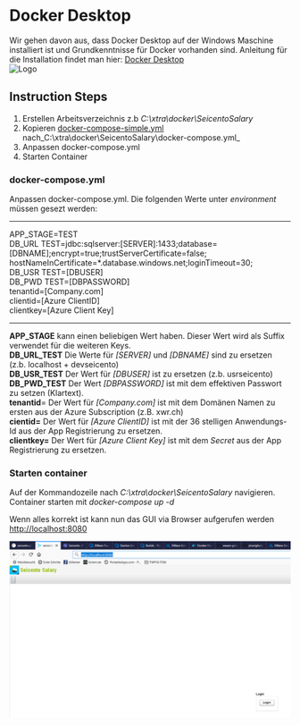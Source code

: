# Docker Desktop
Wir gehen davon aus, dass Docker Desktop auf der Windows Maschine installiert ist und Grundkenntnisse für Docker vorhanden sind.
Anleitung für die Installation findet man hier: [Docker Desktop](https://docs.docker.com/docker-for-windows/install/)    
![Logo](https://upload.wikimedia.org/wikipedia/commons/archive/7/79/20140516082115%21Docker_%28container_engine%29_logo.png)

## Instruction Steps
1. Erstellen Arbeitsverzeichnis z.b _C:\xtra\docker\SeicentoSalary_
2. Kopieren [docker-compose-simple.yml](https://github.com/jmurighub/SeicentoSalary/blob/master/docker/docker-compose-simple.yml) nach_C:\xtra\docker\SeicentoSalary\docker-compose.yml_
3. Anpassen docker-compose.yml
4. Starten Container

### docker-compose.yml
Anpassen docker-compose.yml. Die folgenden Werte unter _environment_ müssen gesezt werden:  

---
APP_STAGE=TEST  
DB_URL TEST=jdbc:sqlserver:[SERVER]:1433;database=[DBNAME];encrypt=true;trustServerCertificate=false; hostNameInCertificate=*.database.windows.net;loginTimeout=30;  
DB_USR TEST=[DBUSER]  
DB_PWD TEST=[DBPASSWORD]  
tenantid=[Company.com]  
clientid=[Azure ClientID]  
clientkey=[Azure Client Key]  

---

__APP_STAGE__ kann einen beliebigen Wert haben. Dieser Wert wird als Suffix verwendet für die weiteren Keys.  
__DB_URL_TEST__ Die Werte für _[SERVER]_ und _[DBNAME]_ sind zu ersetzen (z.b. localhost + devseicento)  
__DB_USR_TEST__ Der Wert für _[DBUSER]_ ist zu ersetzen (z.b. usrseicento)   
__DB_PWD_TEST__ Der Wert _[DBPASSWORD]_ ist mit dem effektiven Passwort zu setzen (Klartext).  
__tenantid__= Der Wert für _[Company.com]_ ist mit dem Domänen Namen zu ersten aus der Azure Subscription (z.B. xwr.ch)  
__cientid=__  Der Wert für _[Azure ClientID]_ ist mit der 36 stelligen Anwendungs-Id aus der App Registrierung zu ersetzen.  
__clientkey=__ Der Wert für _[Azure Client Key]_ ist mit dem _Secret_ aus der App Registrierung zu ersetzen.  

### Starten container
Auf der Kommandozeile nach _C:\xtra\docker\SeicentoSalary_ navigieren.  
Container starten mit _docker-compose up -d_

Wenn alles korrekt ist kann nun das GUI via Browser aufgerufen werden [http://localhost:8080](http://localhost:8080)

![Login SeicentoSalary](https://github.com/jmurighub/SeicentoSalary/blob/master/docs/images/Login_SeicentoSalary.PNG "Login SeicentoSalary")  
 